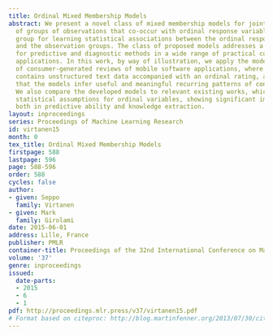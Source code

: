 ```yaml
---
title: Ordinal Mixed Membership Models
abstract: We present a novel class of mixed membership models for joint distributions
  of groups of observations that co-occur with ordinal response variables for each
  group for learning statistical associations between the ordinal response variables
  and the observation groups. The class of proposed models addresses a requirement
  for predictive and diagnostic methods in a wide range of practical contemporary
  applications. In this work, by way of illustration, we apply the models to a collection
  of consumer-generated reviews of mobile software applications, where each review
  contains unstructured text data accompanied with an ordinal rating, and demonstrate
  that the models infer useful and meaningful recurring patterns of consumer feedback.
  We also compare the developed models to relevant existing works, which rely on improper
  statistical assumptions for ordinal variables, showing significant improvements
  both in predictive ability and knowledge extraction.
layout: inproceedings
series: Proceedings of Machine Learning Research
id: virtanen15
month: 0
tex_title: Ordinal Mixed Membership Models
firstpage: 588
lastpage: 596
page: 588-596
order: 588
cycles: false
author:
- given: Seppo
  family: Virtanen
- given: Mark
  family: Girolami
date: 2015-06-01
address: Lille, France
publisher: PMLR
container-title: Proceedings of the 32nd International Conference on Machine Learning
volume: '37'
genre: inproceedings
issued:
  date-parts:
  - 2015
  - 6
  - 1
pdf: http://proceedings.mlr.press/v37/virtanen15.pdf
# Format based on citeproc: http://blog.martinfenner.org/2013/07/30/citeproc-yaml-for-bibliographies/
---
```


